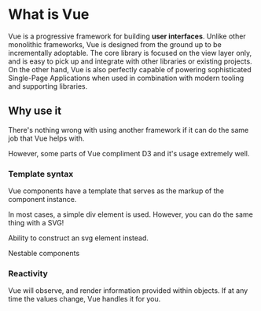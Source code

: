# What is Vue

Vue is a progressive framework for building **user interfaces**. Unlike other monolithic frameworks, Vue is designed from the ground up to be incrementally adoptable. The core library is focused on the view layer only, and is easy to pick up and integrate with other libraries or existing projects. On the other hand, Vue is also perfectly capable of powering sophisticated Single-Page Applications when used in combination with modern tooling and supporting libraries.

## Why use it

There's nothing wrong with using another framework if it can do the same job that Vue helps with.

However, some parts of Vue compliment D3 and it's usage extremely well.

### Template syntax

Vue components have a template that serves as the markup of the component instance.

In most cases, a simple div element is used. However, you can do the same thing with a SVG!

Ability to construct an svg element instead.

Nestable components

### Reactivity

Vue will observe, and render information provided within objects. If at any time the values change, Vue handles it for you.
